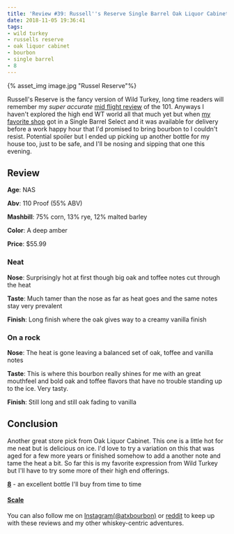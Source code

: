 ```yaml
---
title: 'Review #39: Russell''s Reserve Single Barrel Oak Liquor Cabinet Pick'
date: 2018-11-05 19:36:41
tags:
- wild turkey
- russells reserve
- oak liquor cabinet
- bourbon
- single barrel
- 8
---
```


{% asset_img image.jpg "Russel Reserve"%}

Russell's Reserve is the fancy version of Wild Turkey, long time readers will remember my *super accurate* [mid flight review](https://atxbourbon.com/2018/09/01/Reviews-8-9-Wild-Turkey-101-and-Jack-Daniel-s-7-on-a-plane/) of the 101. Anyways I haven't explored the high end WT world all that much yet but when [my favorite shop](https://www.instagram.com/oakliquorcabinet/) got in a Single Barrel Select and it was available for delivery before a work happy hour that I'd promised to bring bourbon to I couldn't resist. Potential spoiler but I ended up picking up another bottle for my house too, just to be safe, and I'll be nosing and sipping that one this evening. 

## Review
**Age**: NAS

**Abv**: 110 Proof (55% ABV)

**Mashbill**: 75% corn, 13% rye, 12% malted barley

**Color**: A deep amber

**Price**: $55.99

### Neat
**Nose**: Surprisingly hot at first though big oak and toffee notes cut through the heat

**Taste**: Much tamer than the nose as far as heat goes and the same notes stay very prevalent

**Finish**: Long finish where the oak gives way to a creamy vanilla finish

### On a rock
**Nose**: The heat is gone leaving a balanced set of oak, toffee and vanilla notes

**Taste**: This is where this bourbon really shines for me with an great mouthfeel and bold oak and toffee flavors that have no trouble standing up to the ice. Very tasty.

**Finish**: Still long and still oak fading to vanilla

## Conclusion
Another great store pick from Oak Liquor Cabinet. This one is a little hot for me neat but is delicious on ice. I'd love to try a variation on this that was aged for a few more years or finished somehow to add a another note and tame the heat a bit. So far this is my favorite expression from Wild Turkey but I'll have to try some more of their high end offerings.

[**8**](https://atxbourbon.com/tags/8/) - an excellent bottle I'll buy from time to time

#### [Scale](http://atxbourbon.com/Scale/)

You can also follow me on [Instagram(@atxbourbon)](https://www.instagram.com/atxbourbon/) or [reddit](https://www.reddit.com/r/scottmotorraddrinks/) to keep up with these reviews and my other whiskey-centric adventures.